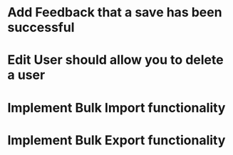 # Add Feedback that a save has been successful

# Edit User should allow you to delete a user

# Implement Bulk Import functionality

# Implement Bulk Export functionality
